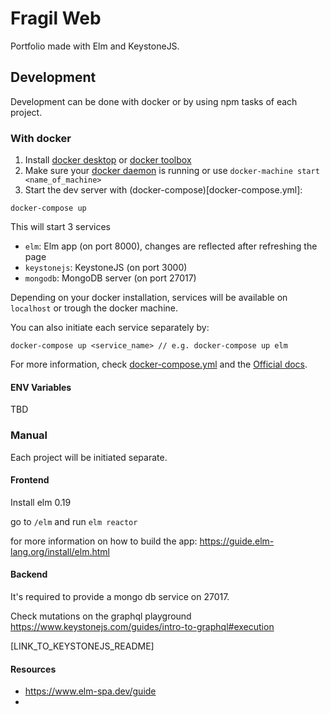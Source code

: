 # Fragil Web

Portfolio made with Elm and KeystoneJS.

## Development

Development can be done with docker or by using npm tasks of each project.

### With docker

1. Install [docker desktop](https://docs.docker.com/desktop/) or [docker toolbox](https://docs.docker.com/toolbox/toolbox_install_windows/)
2. Make sure your [docker daemon](https://docs.docker.com/config/daemon/) is running or use `docker-machine start <name_of_machine>`
3. Start the dev server with (docker-compose)[docker-compose.yml]:

```
docker-compose up
```

This will start 3 services

- `elm`: Elm app (on port 8000), changes are reflected after refreshing the page
- `keystonejs`: KeystoneJS (on port 3000)
- `mongodb`: MongoDB server (on port 27017)

Depending on your docker installation, services will be available on `localhost` or trough the docker machine.

You can also initiate each service separately by:

```
docker-compose up <service_name> // e.g. docker-compose up elm
```

For more information, check [docker-compose.yml](docker-compose.yml) and the [Official docs](https://docs.docker.com/compose/compose-file/).

#### ENV Variables

TBD

### Manual

Each project will be initiated separate.

#### Frontend

Install elm 0.19

go to `/elm` and run `elm reactor`

for more information on how to build the app: https://guide.elm-lang.org/install/elm.html

#### Backend

It's required to provide a mongo db service on 27017.

Check mutations on the graphql playground
https://www.keystonejs.com/guides/intro-to-graphql#execution

[LINK_TO_KEYSTONEJS_README]

#### Resources

- https://www.elm-spa.dev/guide
-

